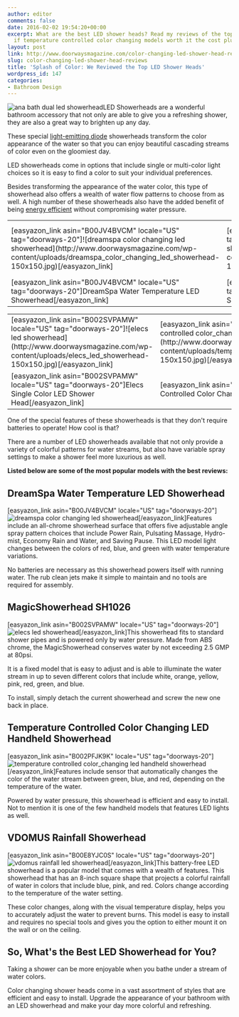 ```yaml
---
author: editor
comments: false
date: 2016-02-02 19:54:20+00:00
excerpt: What are the best LED shower heads? Read my reviews of the top brands. See
  if temperature controlled color changing models worth it the cost plus more.
layout: post
link: http://www.doorwaysmagazine.com/color-changing-led-shower-head-reviews/
slug: color-changing-led-shower-head-reviews
title: 'Splash of Color: We Reviewed the Top LED Shower Heads'
wordpress_id: 147
categories:
- Bathroom Design
---
```


![ana bath dual led showerhead](http://www.doorwaysmagazine.com/wp-content/uploads/ana_bath_dual_led_showerhead-300x300.jpg)LED Showerheads are a wonderful bathroom accessory that not only are able to give you a refreshing shower, they are also a great way to brighten up any day. 

These special [light-emitting diode](http://en.wikipedia.org/wiki/Light-emitting_diode) showerheads transform the color appearance of the water so that you can enjoy beautiful cascading streams of color even on the gloomiest day. 

LED showerheads come in options that include single or multi-color light choices so it is easy to find a color to suit your individual preferences. 

Besides transforming the appearance of the water color, this type of showerhead also offers a wealth of water flow patterns to choose from as well. A high number of these showerheads also have the added benefit of being [energy efficient](http://eetd.lbl.gov/ee/ee-1.html) without compromising water pressure.  

<table >
<tr >

<td >[easyazon_link asin="B00JV4BVCM" locale="US" tag="doorways-20"]![dreamspa color changing led showerhead](http://www.doorwaysmagazine.com/wp-content/uploads/dreamspa_color_changing_led_showerhead-150x150.jpg)[/easyazon_link]
</td>

<td >[easyazon_link asin="B00PZ2EW2K" locale="US" tag="doorways-20"]![dreamspa extra large rainfall led showerhead](http://www.doorwaysmagazine.com/wp-content/uploads/dreamspa_extra_large_rainfall_led_showerhead-150x150.jpg)[/easyazon_link]
</td>

<td >[easyazon_link asin="B00QKPOAMS" locale="US" tag="doorways-20"]![dreamspa dual led showerhead](http://www.doorwaysmagazine.com/wp-content/uploads/dreamspa_dual_led_showerhead-150x150.jpg)[/easyazon_link]
</td>

<td >[easyazon_link asin="B0056L30V4" locale="US" tag="doorways-20"]![ouku rainfall led showerhead](http://www.doorwaysmagazine.com/wp-content/uploads/ouku_rainfall_led_showerhead-150x150.jpg)[/easyazon_link]
</td>
</tr>
<tr >

<td >[easyazon_link asin="B00JV4BVCM" locale="US" tag="doorways-20"]DreamSpa Water Temperature LED Showerhead[/easyazon_link]
</td>

<td >[easyazon_link asin="B00PZ2EW2K" locale="US" tag="doorways-20"]Dreamspa® Extra-large Rainfall LED Showerhead[/easyazon_link]
</td>

<td >[easyazon_link asin="B00QKPOAMS" locale="US" tag="doorways-20"]DreamSpa® LED Dual Showerhead[/easyazon_link]
</td>

<td >[easyazon_link asin="B0056L30V4" locale="US" tag="doorways-20"]Ouku Rainfall LED Showerhead[/easyazon_link]
</td>
</tr>
</table>


<table >
<tr >

<td >[easyazon_link asin="B002SVPAMW" locale="US" tag="doorways-20"]![elecs led showerhead](http://www.doorwaysmagazine.com/wp-content/uploads/elecs_led_showerhead-150x150.jpg)[/easyazon_link]
</td>

<td >[easyazon_link asin="B002PFJK9K" locale="US" tag="doorways-20"]![temperature controlled color_changing led handheld showerhead](http://www.doorwaysmagazine.com/wp-content/uploads/temperature_controlled_color_changing_led_handheld_showerhead-150x150.jpg)[/easyazon_link]
</td>

<td >[easyazon_link asin="B0051X87KQ" locale="US" tag="doorways-20"]![ana bath dual led showerhead](http://www.doorwaysmagazine.com/wp-content/uploads/ana_bath_dual_led_showerhead-150x150.jpg)[/easyazon_link]
</td>

<td >[easyazon_link asin="B00E8YJC0S" locale="US" tag="doorways-20"]![vdomus rainfall led showerhead](http://www.doorwaysmagazine.com/wp-content/uploads/vdomus_rainfall_led_showerhead-150x150.jpg)[/easyazon_link]
</td>
</tr>
<tr >

<td >[easyazon_link asin="B002SVPAMW" locale="US" tag="doorways-20"]Elecs Single Color LED Shower Head[/easyazon_link]
</td>

<td >[easyazon_link asin="B002PFJK9K" locale="US" tag="doorways-20"]Temperature Controlled Color Changing LED Handheld Showerhead[/easyazon_link]
</td>

<td >[easyazon_link asin="B0051X87KQ" locale="US" tag="doorways-20"]Ana Bath LSS5430CCP LED Dual Showerhead[/easyazon_link]
</td>

<td >[easyazon_link asin="B00E8YJC0S" locale="US" tag="doorways-20"]VDOMUS LED Rainfall Showerhead[/easyazon_link]
</td>
</tr>
</table>

One of the special features of these showerheads is that they don't require batteries to operate! How cool is that?

There are a number of LED showerheads available that not only provide a variety of colorful patterns for water streams, but also have variable spray settings to make a shower feel more luxurious as well. 

**Listed below are some of the most popular models with the best reviews:**



## DreamSpa Water Temperature LED Showerhead



[easyazon_link asin="B00JV4BVCM" locale="US" tag="doorways-20"]![dreamspa color changing led showerhead](http://www.doorwaysmagazine.com/wp-content/uploads/dreamspa_color_changing_led_showerhead-150x150.jpg)[/easyazon_link]Features include an all-chrome showerhead surface that offers five adjustable angle spray pattern choices that include Power Rain, Pulsating Massage, Hydro-mist, Economy Rain and Water, and Saving Pause. This LED model light changes between the colors of red, blue, and green with water temperature variations. 

No batteries are necessary as this showerhead powers itself with running water. The rub clean jets make it simple to maintain and no tools are required for assembly.



## MagicShowerhead SH1026



[easyazon_link asin="B002SVPAMW" locale="US" tag="doorways-20"]![elecs led showerhead](http://www.doorwaysmagazine.com/wp-content/uploads/elecs_led_showerhead-150x150.jpg)[/easyazon_link]This showerhead fits to standard shower pipes and is powered only by water pressure. Made from ABS chrome, the MagicShowerhead conserves water by not exceeding 2.5 GMP at 80psi. 

It is a fixed model that is easy to adjust and is able to illuminate the water stream in up to seven different colors that include white, orange, yellow, pink, red, green, and blue. 

To install, simply detach the current showerhead and screw the new one back in place.



## Temperature Controlled Color Changing LED Handheld Showerhead



[easyazon_link asin="B002PFJK9K" locale="US" tag="doorways-20"]![temperature controlled color_changing led handheld showerhead](http://www.doorwaysmagazine.com/wp-content/uploads/temperature_controlled_color_changing_led_handheld_showerhead-150x150.jpg)[/easyazon_link]Features include sensor that automatically changes the color of the water stream between green, blue, and red, depending on the temperature of the water. 

Powered by water pressure, this showerhead is efficient and easy to install. Not to mention it is one of the few handheld models that features LED lights as well.



## VDOMUS Rainfall Showerhead



[easyazon_link asin="B00E8YJC0S" locale="US" tag="doorways-20"]![vdomus rainfall led showerhead](http://www.doorwaysmagazine.com/wp-content/uploads/vdomus_rainfall_led_showerhead-150x150.jpg)[/easyazon_link]This battery-free LED showerhead is a popular model that comes with a wealth of features. This showerhead that has an 8-inch square shape that projects a colorful rainfall of water in colors that include blue, pink, and red. Colors change according to the temperature of the water setting. 

These color changes, along with the visual temperature display, helps you to accurately adjust the water to prevent burns. This model is easy to install and requires no special tools and gives you the option to either mount it on the wall or on the ceiling.



## So, What's the Best LED Showerhead for You?



Taking a shower can be more enjoyable when you bathe under a stream of water colors. 

Color changing shower heads come in a vast assortment of styles that are efficient and easy to install. Upgrade the appearance of your bathroom with an LED showerhead and make your day more colorful and refreshing.
